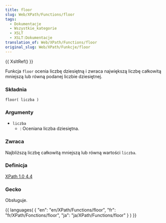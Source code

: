 ```yaml
---
title: floor
slug: Web/XPath/Functions/floor
tags:
  - Dokumentacje
  - Wszystkie_kategorie
  - XSLT
  - XSLT:Dokumentacje
translation_of: Web/XPath/Functions/floor
original_slug: Web/XPath/Funkcje/floor
---
```

{{ XsltRef() }}

Funkcja `floor` ocenia liczbę dziesiętną i zwraca największą liczbę całkowitą mniejszą lub równą podanej liczbie dziesiętnej.

### Składnia

    floor( liczba )

### Argumenty

- `liczba`
  - : Oceniana liczba dziesiętna.

### Zwraca

Najbliższą liczbę całkowitą mniejszą lub równą wartości `liczba`.

### Definicja

[XPath 1.0 4.4](http://www.w3.org/TR/xpath#function-floor)

### Gecko

Obsługuje.

{{ languages( { "en": "en/XPath/Functions/floor", "fr": "fr/XPath/Fonctions/floor", "ja": "ja/XPath/Functions/floor" } ) }}
